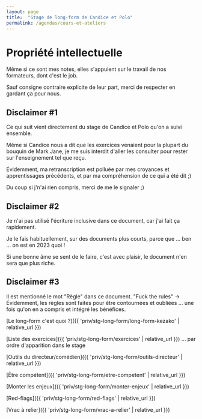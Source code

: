 ```yaml
---
layout: page
title:  "Stage de long-form de Candice et Polo"
permalink: /agendas/cours-et-ateliers
---
```


# Propriété intellectuelle
Même si ce sont mes notes, elles s'appuient sur le travail de nos formateurs, dont c'est le job.

Sauf consigne contraire explicite de leur part, merci de respecter en gardant ça pour nous. 

## Disclaimer #1
Ce qui suit vient directement du stage de Candice et Polo qu'on a suivi ensemble.

Même si Candice nous a dit que les exercices venaient pour la plupart du bouquin de Mark Jane, je me suis interdit d'aller les consulter pour rester sur l'enseignement tel que reçu.

Évidemment, ma retranscription est polluée par mes croyances et apprentissages précédents, et par ma compréhension de ce qui a été dit ;) 

Du coup si j'n'ai rien compris, merci de me le signaler ;)

## Disclaimer #2
Je n'ai pas utilisé l'écriture inclusive dans ce document, car j'ai fait ça rapidement.

Je le fais habituellement, sur des documents plus courts, parce que ... ben ... on est en 2023 quoi !

Si une bonne âme se sent de le faire, c'est avec plaisir, le document n'en sera que plus riche.

## Disclaimer #3
Il est mentionné le mot "Règle" dans ce document.
"Fuck the rules" -> Évidemment, les règles sont faites pour être contournées et oubliées ... une fois qu'on en a compris et intégré les bénéfices.


[Le long-form c'est quoi ?]({{ 'priv/stg-long-form/long-form-kezako' | relative_url }})

[Liste des exercices]({{ 'priv/stg-long-form/exercices' | relative_url }})
... par ordre d'apparition dans le stage

[Outils du directeur/comédien]({{ 'priv/stg-long-form/outils-directeur' | relative_url }})

[Être compétent]({{ 'priv/stg-long-form/etre-competent' | relative_url }})

[Monter les enjeux]({{ 'priv/stg-long-form/monter-enjeux' | relative_url }})

[Red-flags]({{ 'priv/stg-long-form/red-flags' | relative_url }})

[Vrac à relier]({{ 'priv/stg-long-form/vrac-a-relier' | relative_url }})

